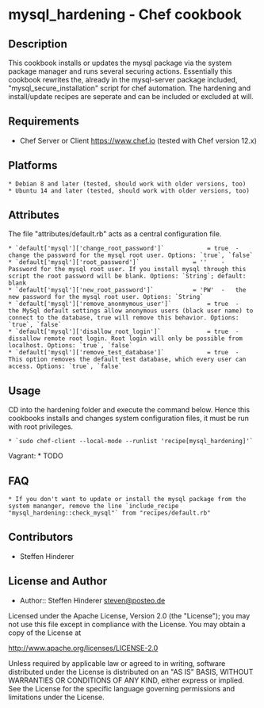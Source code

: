 # mysql_hardening - Chef cookbook

## Description
This cookbook installs or updates the mysql package via the system package manager and runs several securing actions. 
Essentially this cookbook rewrites the, already in the mysql-server package included, "mysql_secure_installation" script for chef automation.
The hardening and install/update recipes are seperate and can be included or excluded at will.

## Requirements
 * Chef Server or Client https://www.chef.io (tested with Chef version 12.x)
 
## Platforms 
    * Debian 8 and later (tested, should work with older versions, too)
    * Ubuntu 14 and later (tested, should work with older versions, too)
    
## Attributes
The file "attributes/default.rb" acts as a central configuration file.

	* `default['mysql']['change_root_password']` 			= true	-	change the password for the mysql root user. Options: `true`, `false` 
	* `default['mysql']['root_password']` 				= ''	-	Password for the mysql root user. If you install mysql through this script the root password will be blank. Options: `String`; default: blank
	* `default['mysql']['new_root_password']` 			= 'PW'	-	the new password for the mysql root user. Options: `String`
	* `default['mysql']['remove_anonmymous_user']` 			= true	-	the MySql default settings allow anonymous users (black user name) to connect to the database, true will remove this behavior. Options: `true`, `false` 
	* `default['mysql']['disallow_root_login']` 			= true	-	dissallow remote root login. Root login will only be possible from localhost. Options: `true`, `false` 
	* `default['mysql']['remove_test_database']` 			= true	-	This option removes the default test database, which every user can access. Options: `true`, `false` 

## Usage
CD into the hardening folder and execute the command below. Hence this cookbooks installs and changes system configuration files, it must be run with root privileges.

    * `sudo chef-client --local-mode --runlist 'recipe[mysql_hardening]'`
    
Vagrant:
    * TODO
    
## FAQ
	* If you don't want to update or install the mysql package from the system mananger, remove the line `include_recipe "mysql_hardening::check_mysql"` from "recipes/default.rb"    

## Contributors
* Steffen Hinderer

## License and Author
 * Author:: Steffen Hinderer steven@posteo.de
 
Licensed under the Apache License, Version 2.0 (the "License"); you may not use this file except in compliance with the License. You may obtain a copy of the License at

http://www.apache.org/licenses/LICENSE-2.0

Unless required by applicable law or agreed to in writing, software distributed under the License is distributed on an "AS IS" BASIS, WITHOUT WARRANTIES OR CONDITIONS OF ANY KIND, either express or implied. See the License for the specific language governing permissions and limitations under the License.
